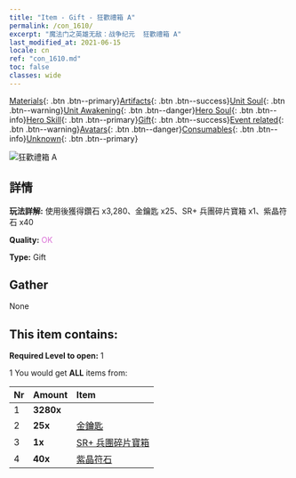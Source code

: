```yaml
---
title: "Item - Gift - 狂歡禮箱 A"
permalink: /con_1610/
excerpt: "魔法门之英雄无敌：战争纪元  狂歡禮箱 A"
last_modified_at: 2021-06-15
locale: cn
ref: "con_1610.md"
toc: false
classes: wide
---
```

 [Materials](/ItemsCN/){: .btn .btn--primary}[Artifacts](/ItemsCN/Artifacts/){: .btn .btn--success}[Unit Soul](/ItemsCN/UnitSoul/){: .btn .btn--warning}[Unit Awakening](/ItemsCN/UnitAwakening/){: .btn .btn--danger}[Hero Soul](/ItemsCN/HeroSoul/){: .btn .btn--info}[Hero Skill](/ItemsCN/HeroSkill/){: .btn .btn--primary}[Gift](/ItemsCN/Gift/){: .btn .btn--success}[Event related](/ItemsCN/Events/){: .btn .btn--warning}[Avatars](/ItemsCN/Avatars/){: .btn .btn--danger}[Consumables](/ItemsCN/Consumables/){: .btn .btn--info}[Unknown](/ItemsCN/Unknown/){: .btn .btn--primary}

 ![狂歡禮箱 A](/images/t/i_907226.png)

## 詳情
 **玩法詳解:** 使用後獲得鑽石 x3,280、金鑰匙 x25、SR+ 兵團碎片寶箱 x1、紫晶符石 x40

 **Quality:** <span style="color: #DA70D6">OK</span>

 **Type:** Gift

## Gather

  None

## This item contains:

 **Required Level to open:** 1

 1 You would get **ALL** items  from:

  | Nr | Amount |     Item    |
  |:---|:-------|:------------|
  | 1 |  **3280x** | <i class="fas fa-gem"/> |  | 
  | 2 |  **25x** | [金鑰匙](/cn/Items/con_783/) |  | 
  | 3 |  **1x** | [SR+ 兵團碎片寶箱](/cn/Items/con_1598/) |  | 
  | 4 |  **40x** | [紫晶符石](/cn/Items/con_720/) |  | 
